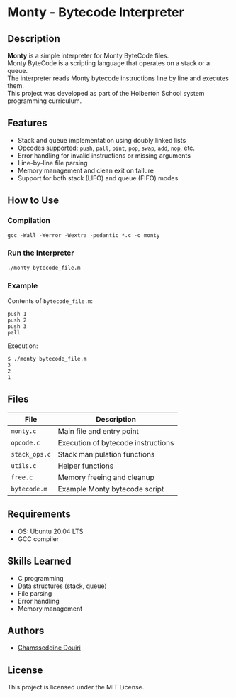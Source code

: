 
# Monty - Bytecode Interpreter

## Description

**Monty** is a simple interpreter for Monty ByteCode files.  
Monty ByteCode is a scripting language that operates on a stack or a queue.  
The interpreter reads Monty bytecode instructions line by line and executes them.  
This project was developed as part of the Holberton School system programming curriculum.

## Features

- Stack and queue implementation using doubly linked lists
- Opcodes supported: `push`, `pall`, `pint`, `pop`, `swap`, `add`, `nop`, etc.
- Error handling for invalid instructions or missing arguments
- Line-by-line file parsing
- Memory management and clean exit on failure
- Support for both stack (LIFO) and queue (FIFO) modes

## How to Use

### Compilation

```
gcc -Wall -Werror -Wextra -pedantic *.c -o monty
```

### Run the Interpreter

```
./monty bytecode_file.m
```

### Example

Contents of `bytecode_file.m`:

```
push 1
push 2
push 3
pall
```

Execution:

```
$ ./monty bytecode_file.m
3
2
1
```

## Files

| File            | Description                                      |
|-----------------|--------------------------------------------------|
| `monty.c`       | Main file and entry point                        |
| `opcode.c`      | Execution of bytecode instructions               |
| `stack_ops.c`   | Stack manipulation functions                     |
| `utils.c`       | Helper functions                                 |
| `free.c`        | Memory freeing and cleanup                       |
| `bytecode.m`    | Example Monty bytecode script                    |

## Requirements

- OS: Ubuntu 20.04 LTS
- GCC compiler

## Skills Learned

- C programming
- Data structures (stack, queue)
- File parsing
- Error handling
- Memory management

## Authors

- [Chamsseddine Douiri](https://github.com/cedouiri)

## License

This project is licensed under the MIT License.
